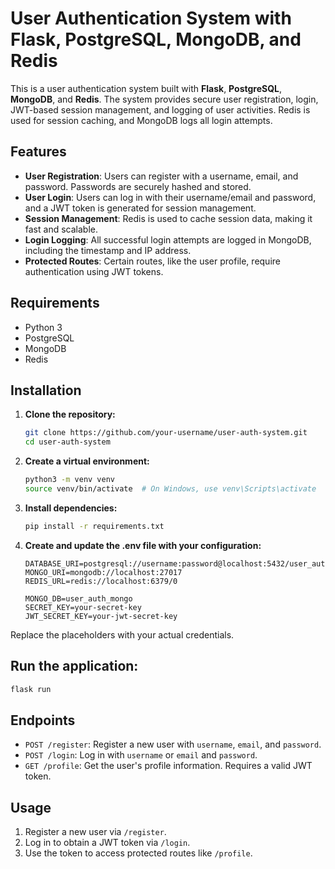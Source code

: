 # User Authentication System with Flask, PostgreSQL, MongoDB, and Redis

This is a user authentication system built with **Flask**, **PostgreSQL**, **MongoDB**, and **Redis**. The system provides secure user registration, login, JWT-based session management, and logging of user activities. Redis is used for session caching, and MongoDB logs all login attempts.

## Features

- **User Registration**: Users can register with a username, email, and password. Passwords are securely hashed and stored.
- **User Login**: Users can log in with their username/email and password, and a JWT token is generated for session management.
- **Session Management**: Redis is used to cache session data, making it fast and scalable.
- **Login Logging**: All successful login attempts are logged in MongoDB, including the timestamp and IP address.
- **Protected Routes**: Certain routes, like the user profile, require authentication using JWT tokens.

## Requirements

- Python 3
- PostgreSQL
- MongoDB
- Redis

## Installation

1. **Clone the repository:**

   ```bash
   git clone https://github.com/your-username/user-auth-system.git
   cd user-auth-system
   ```

2. **Create a virtual environment:**

    ```bash
    python3 -m venv venv
    source venv/bin/activate  # On Windows, use venv\Scripts\activate
    ```

3. **Install dependencies:**

    ```bash
    pip install -r requirements.txt
    ```

4. **Create and update the .env file with your configuration:**

    ```env
    DATABASE_URI=postgresql://username:password@localhost:5432/user_auth_db
    MONGO_URI=mongodb://localhost:27017
    REDIS_URL=redis://localhost:6379/0
    
    MONGO_DB=user_auth_mongo
    SECRET_KEY=your-secret-key
    JWT_SECRET_KEY=your-jwt-secret-key
    ```

Replace the placeholders with your actual credentials.

## Run the application:

  ```bash
  flask run
  ```

## Endpoints
- `POST /register`: Register a new user with `username`, `email`, and `password`.
- `POST /login`: Log in with `username` or `email` and `password`.
- `GET /profile`: Get the user's profile information. Requires a valid JWT token.

## Usage
1. Register a new user via `/register`.
2. Log in to obtain a JWT token via `/login`.
3. Use the token to access protected routes like `/profile`.
